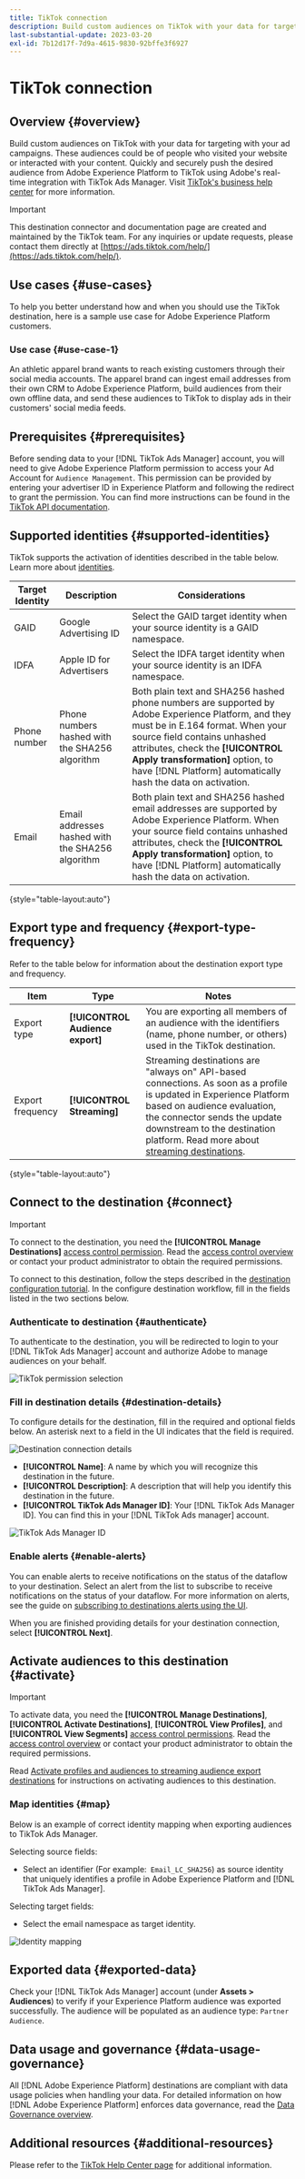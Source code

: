 ```yaml
---
title: TikTok connection
description: Build custom audiences on TikTok with your data for targeting with your ad campaigns. These audiences could be of people who visited your website or interacted with your content. Quickly and securely push the desired audience from Adobe Experience Platform to TikTok using Adobe's real-time integration with TikTok Ads Manager.
last-substantial-update: 2023-03-20
exl-id: 7b12d17f-7d9a-4615-9830-92bffe3f6927
---
```

# TikTok connection

## Overview {#overview}

Build custom audiences on TikTok with your data for targeting with your ad campaigns. These audiences could be of people who visited your website or interacted with your content. Quickly and securely push the desired audience from Adobe Experience Platform to TikTok using Adobe's real-time integration with TikTok Ads Manager. Visit [TikTok's business help center](https://ads.tiktok.com/help/article/audiences?lang=en) for more information. 

>[!IMPORTANT]
>
>This destination connector and documentation page are created and maintained by the TikTok team. For any inquiries or update requests, please contact them directly at [https://ads.tiktok.com/help/](https://ads.tiktok.com/help/).

## Use cases {#use-cases}

To help you better understand how and when you should use the TikTok destination, here is a sample use case for Adobe Experience Platform customers. 

### Use case {#use-case-1}

An athletic apparel brand wants to reach existing customers through their social media accounts. The apparel brand can ingest email addresses from their own CRM to Adobe Experience Platform, build audiences from their own offline data, and send these audiences to TikTok to display ads in their customers' social media feeds.

## Prerequisites {#prerequisites}

Before sending data to your [!DNL TikTok Ads Manager] account, you will need to give Adobe Experience Platform permission to access your Ad Account for `Audience Management`. This permission can be provided by entering your advertiser ID in Experience Platform and following the redirect to grant the permission. You can find more instructions can be found in the [TikTok API documentation](https://ads.tiktok.com/marketing_api/docs?id=1738373141733378).

## Supported identities {#supported-identities}

TikTok supports the activation of identities described in the table below. Learn more about [identities](/help/identity-service/namespaces.md).

|Target Identity|Description|Considerations|
|---|---|---|
|GAID|Google Advertising ID|Select the GAID target identity when your source identity is a GAID namespace.|
|IDFA|Apple ID for Advertisers|Select the IDFA target identity when your source identity is an IDFA namespace.|
|Phone number|Phone numbers hashed with the SHA256 algorithm|Both plain text and SHA256 hashed phone numbers are supported by Adobe Experience Platform, and they must be in E.164 format. When your source field contains unhashed attributes, check the **[!UICONTROL Apply transformation]** option, to have [!DNL Platform] automatically hash the data on activation.|
|Email|Email addresses hashed with the SHA256 algorithm|Both plain text and SHA256 hashed email addresses are supported by Adobe Experience Platform. When your source field contains unhashed attributes, check the **[!UICONTROL Apply transformation]** option, to have [!DNL Platform] automatically hash the data on activation.|

{style="table-layout:auto"}

## Export type and frequency {#export-type-frequency}

Refer to the table below for information about the destination export type and frequency.

| Item | Type | Notes |
---------|----------|---------|
| Export type | **[!UICONTROL Audience export]** | You are exporting all members of an audience with the identifiers (name, phone number, or others) used in the TikTok destination.|
| Export frequency | **[!UICONTROL Streaming]** | Streaming destinations are "always on" API-based connections. As soon as a profile is updated in Experience Platform based on audience evaluation, the connector sends the update downstream to the destination platform. Read more about [streaming destinations](/help/destinations/destination-types.md#streaming-destinations).|

{style="table-layout:auto"}

## Connect to the destination {#connect}

>[!IMPORTANT]
> 
>To connect to the destination, you need the **[!UICONTROL Manage Destinations]** [access control permission](/help/access-control/home.md#permissions). Read the [access control overview](/help/access-control/ui/overview.md) or contact your product administrator to obtain the required permissions.

To connect to this destination, follow the steps described in the [destination configuration tutorial](../../ui/connect-destination.md). In the configure destination workflow, fill in the fields listed in the two sections below.

### Authenticate to destination {#authenticate}

To authenticate to the destination, you will be redirected to login to your [!DNL TikTok Ads Manager] account and authorize Adobe to manage audiences on your behalf. 

![TikTok permission selection](/help/destinations/assets/catalog/social/tiktok/tiktok-authenticate-destination.png "Image of TikTok UI for selecting permissions")

### Fill in destination details {#destination-details}

To configure details for the destination, fill in the required and optional fields below. An asterisk next to a field in the UI indicates that the field is required.

![Destination connection details](/help/destinations/assets/catalog/social/tiktok/tiktok-configure-destination-details.png "Image of the Platform UI, showing destination connection details to be filled in")

*  **[!UICONTROL Name]**: A name by which you will recognize this destination in the future.
*  **[!UICONTROL Description]**: A description that will help you identify this destination in the future.
*  **[!UICONTROL TikTok Ads Manager ID]**: Your [!DNL TikTok Ads Manager ID]. You can find this in your [!DNL TikTok Ads manager] account. 

![TikTok Ads Manager ID](/help/destinations/assets/catalog/social/tiktok/tiktok-ads-manager-ID.png "Image of the TikTok Ads Manager UI, showing how to get the TikTok Ads Manager ID")

### Enable alerts {#enable-alerts}

You can enable alerts to receive notifications on the status of the dataflow to your destination. Select an alert from the list to subscribe to receive notifications on the status of your dataflow. For more information on alerts, see the guide on [subscribing to destinations alerts using the UI](../../ui/alerts.md).

When you are finished providing details for your destination connection, select **[!UICONTROL Next]**.

## Activate audiences to this destination {#activate}

>[!IMPORTANT]
> 
>To activate data, you need the **[!UICONTROL Manage Destinations]**, **[!UICONTROL Activate Destinations]**, **[!UICONTROL View Profiles]**, and **[!UICONTROL View Segments]** [access control permissions](/help/access-control/home.md#permissions). Read the [access control overview](/help/access-control/ui/overview.md) or contact your product administrator to obtain the required permissions.

Read [Activate profiles and audiences to streaming audience export destinations](/help/destinations/ui/activate-segment-streaming-destinations.md) for instructions on activating audiences to this destination.

### Map identities {#map}

Below is an example of correct identity mapping when exporting audiences to TikTok Ads Manager.

Selecting source fields:

* Select an identifier (For example:` Email_LC_SHA256`) as source identity that uniquely identifies a profile in Adobe Experience Platform and [!DNL TikTok Ads Manager].

Selecting target fields:

* Select the email namespace as target identity.

![Identity mapping](/help/destinations/assets/catalog/social/tiktok/tiktok-map-identity.png "Image of the Platform UI, mapping of identities")

## Exported data {#exported-data}

Check your [!DNL TikTok Ads Manager] account (under **Assets > Audiences**) to verify if your Experience Platform audience was exported successfully. The audience will be populated as an audience type: `Partner Audience`.

## Data usage and governance {#data-usage-governance}

All [!DNL Adobe Experience Platform] destinations are compliant with data usage policies when handling your data. For detailed information on how [!DNL Adobe Experience Platform] enforces data governance, read the [Data Governance overview](/help/data-governance/home.md).

## Additional resources {#additional-resources}

Please refer to the [TikTok Help Center page](https://ads.tiktok.com/help/article/audiences?lang=en) for additional information.
